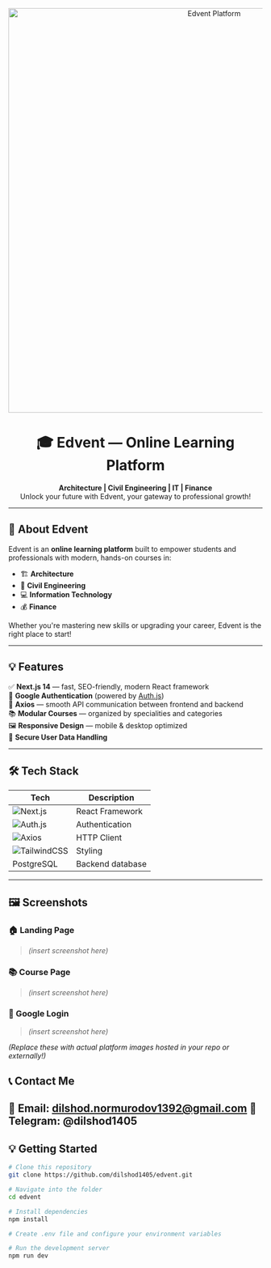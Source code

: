 <p align="center">
  <img src="https://media-hosting.imagekit.io/fe69905812794a3e/image_2025-04-19_19-04-02.png?Expires=1839665062&Key-Pair-Id=K2ZIVPTIP2VGHC&Signature=fb5FeKWTMsVAMZFtKuSHY5olg34Cl0iHuAfX4YDO6joR1p0YXgSkftiJ~lh8DDoYirHZtpfiSDHlF6j~3nMbH-81EpcWFWDelCVc0ig61GqGPhCmPLGTjdUbUdxyoOl-4OXCELBWzFHzmRR3f5d93ClmQKs6XVk7HProSEfECUN9KjSdv6GJmXmSLv26jPQ6a6sDJqaevxDyuuAphchd9cmBBlt-mLP-MwpOktrhgcAiOdE6T7oZExaD4neLpcqGfjdYIhaKgMbY3YEUo9BSpXJB4hV1qhZxNMp60yZ45B~WwseI6LvEGTXZr8Aa0LojaCs~wSFXBcwH7EeSnyhF3Q__" alt="Edvent Platform" width="800" />
</p>

<h1 align="center">🎓 Edvent — Online Learning Platform</h1>

<p align="center">
  <b>Architecture | Civil Engineering | IT | Finance</b> <br/>
  Unlock your future with Edvent, your gateway to professional growth!
</p>

---

## 🚀 About Edvent

Edvent is an **online learning platform** built to empower students and professionals with modern, hands-on courses in:

- 🏗️ **Architecture**
- 🏢 **Civil Engineering**
- 💻 **Information Technology**
- 💰 **Finance**

Whether you're mastering new skills or upgrading your career, Edvent is the right place to start!

---

## 💡 Features

✅ **Next.js 14** — fast, SEO-friendly, modern React framework  
🔐 **Google Authentication** (powered by [Auth.js](https://authjs.dev))  
🔗 **Axios** — smooth API communication between frontend and backend  
📚 **Modular Courses** — organized by specialities and categories  
🖼️ **Responsive Design** — mobile & desktop optimized  
💾 **Secure User Data Handling**

---

## 🛠️ Tech Stack

| Tech                   | Description                      |
|-------------------------|----------------------------------|
| ![Next.js](https://img.shields.io/badge/Next.js-000?style=for-the-badge&logo=next.js&logoColor=white) | React Framework |
| ![Auth.js](https://img.shields.io/badge/Auth.js-000?style=for-the-badge&logo=auth0&logoColor=white) | Authentication |
| ![Axios](https://img.shields.io/badge/Axios-5A29E4?style=for-the-badge&logo=axios&logoColor=white) | HTTP Client |
| ![TailwindCSS](https://img.shields.io/badge/TailwindCSS-38B2AC?style=for-the-badge&logo=tailwind-css&logoColor=white) | Styling |
| PostgreSQL | Backend database |

---

## 🖼️ Screenshots

### 🏠 Landing Page
> *(insert screenshot here)*

### 📚 Course Page
> *(insert screenshot here)*

### 🔑 Google Login
> *(insert screenshot here)*

*(Replace these with actual platform images hosted in your repo or externally!)*


## 📞 Contact Me

📨 Email: dilshod.normurodov1392@gmail.com
💬 Telegram: @dilshod1405
---

## 💡 Getting Started

```bash
# Clone this repository
git clone https://github.com/dilshod1405/edvent.git

# Navigate into the folder
cd edvent

# Install dependencies
npm install

# Create .env file and configure your environment variables

# Run the development server
npm run dev